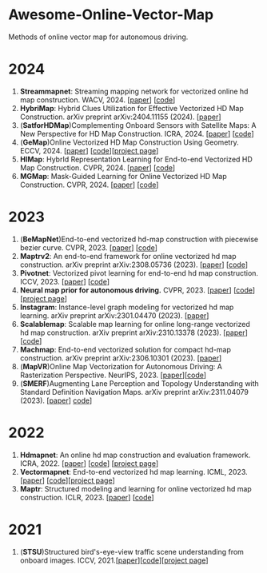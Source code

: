 # Awesome-Online-Vector-Map
Methods of online vector map for autonomous driving.
# 2024
1. **Streammapnet**: Streaming mapping network for vectorized online hd map construction. WACV, 2024. [[paper](https://arxiv.org/pdf/2308.12570)] [[code](https://github.com/yuantianyuan01/StreamMapNet)]
2. **HybriMap**: Hybrid Clues Utilization for Effective Vectorized HD Map Construction. arXiv preprint arXiv:2404.11155 (2024). [[paper](https://arxiv.org/pdf/2404.11155)]
3. (**SatforHDMap**)Complementing Onboard Sensors with Satellite Maps: A New Perspective for HD Map Construction. ICRA, 2024. [[paper](https://arxiv.org/pdf/2308.15427)] [[code](https://github.com/xjtu-cs-gao/SatforHDMap)]
4. (**GeMap**)Online Vectorized HD Map Construction Using Geometry. ECCV, 2024. [[paper](https://arxiv.org/pdf/2312.03341)] [[code](https://github.com/cnzzx/GeMap)][[project page](https://invictus717.github.io/GeMap/)]
5. **HIMap**: HybrId Representation Learning for End-to-end Vectorized HD Map Construction. CVPR, 2024. [[paper](https://arxiv.org/pdf/2403.08639)] [[code](https://github.com/BritaryZhou/HIMap)]
6. **MGMap**: Mask-Guided Learning for Online Vectorized HD Map Construction. CVPR, 2024. [[paper](https://arxiv.org/pdf/2404.00876)] [[code](https://github.com/xiaolul2/MGMap)]
# 2023
1. (**BeMapNet**)End-to-end vectorized hd-map construction with piecewise bezier curve. CVPR, 2023. [[paper](https://arxiv.org/abs/2306.09700)] [[code](https://github.com/er-muyue/BeMapNet)]
2. **Maptrv2**: An end-to-end framework for online vectorized hd map construction. arXiv preprint arXiv:2308.05736 (2023). [[paper](https://arxiv.org/pdf/2308.05736)] [[code](https://github.com/hustvl/MapTR/tree/maptrv2?tab=readme-ov-file)]
3. **Pivotnet**: Vectorized pivot learning for end-to-end hd map construction. ICCV, 2023. [[paper](https://arxiv.org/pdf/2308.16477)] [[code](https://github.com/wenjie710/PivotNet)]
4. **Neural map prior for autonomous driving.** CVPR, 2023. [[paper](https://arxiv.org/pdf/2304.08481)] [[code](https://github.com/Tsinghua-MARS-Lab/neural_map_prior)] [[project page](https://tsinghua-mars-lab.github.io/neural_map_prior/)]
5. **Instagram**: Instance-level graph modeling for vectorized hd map learning. arXiv preprint arXiv:2301.04470 (2023). [[paper](https://arxiv.org/pdf/2301.04470)]
6. **Scalablemap**: Scalable map learning for online long-range vectorized hd map construction. arXiv preprint arXiv:2310.13378 (2023). [[paper](https://arxiv.org/pdf/2310.13378)][[code](https://github.com/jingy1yu/ScalableMap)]
7. **Machmap**: End-to-end vectorized solution for compact hd-map construction. arXiv preprint arXiv:2306.10301 (2023). [[paper](https://arxiv.org/pdf/2306.10301)]
8. (**MapVR**)Online Map Vectorization for Autonomous Driving: A Rasterization Perspective. NeurIPS, 2023. [[paper](https://proceedings.neurips.cc/paper_files/paper/2023/file/654f61ecd998c9095d30d42c03b832aa-Paper-Conference.pdf)][[code](https://github.com/ZhangGongjie/MapVR)]
9. (**SMERF**)Augmenting Lane Perception and Topology Understanding with Standard Definition Navigation Maps. arXiv preprint arXiv:2311.04079 (2023). [[paper](https://arxiv.org/pdf/2311.04079v1)] [code](https://github.com/NVlabs/SMERF)]
# 2022
1. **Hdmapnet**: An online hd map construction and evaluation framework. ICRA, 2022. [[paper](https://arxiv.org/pdf/2107.06307)] [[code](https://github.com/Tsinghua-MARS-Lab/HDMapNet)] [[project page](https://tsinghua-mars-lab.github.io/HDMapNet/)] 
2. **Vectormapnet**: End-to-end vectorized hd map learning. ICML, 2023. [[paper](https://arxiv.org/pdf/2206.08920)] [[code](https://github.com/Mrmoore98/VectorMapNet_code)][[project page](https://tsinghua-mars-lab.github.io/vectormapnet/)]
3. **Maptr**: Structured modeling and learning for online vectorized hd map construction. ICLR, 2023. [[paper](https://arxiv.org/abs/2208.14437)] [[code](https://github.com/hustvl/MapTR?tab=readme-ov-file)]

# 2021
1. (**STSU**)Structured bird's-eye-view traffic scene understanding from onboard images. ICCV, 2021.[[paper](https://arxiv.org/pdf/2110.01997)][[code](https://github.com/ybarancan/STSU)][[project page](https://patrick-llgc.github.io/Learning-Deep-Learning/paper_notes/stsu.html)]
